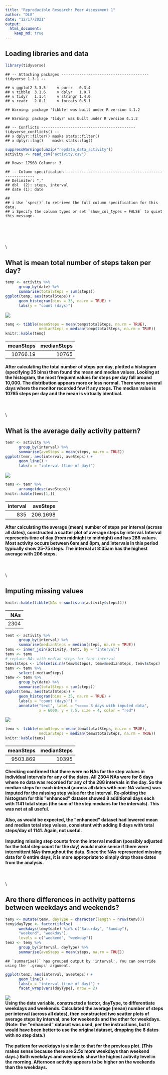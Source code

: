 ```yaml
---
title: "Reproducible Research: Peer Assessment 1"
author: "DLG"
date: "12/17/2021"
output: 
  html_document:
    keep_md: true
---
```



## Loading libraries and data


```r
library(tidyverse)
```

```
## -- Attaching packages --------------------------------------- tidyverse 1.3.1 --
```

```
## v ggplot2 3.3.5     v purrr   0.3.4
## v tibble  3.1.6     v dplyr   1.0.7
## v tidyr   1.1.4     v stringr 1.4.0
## v readr   2.0.1     v forcats 0.5.1
```

```
## Warning: package 'tibble' was built under R version 4.1.2
```

```
## Warning: package 'tidyr' was built under R version 4.1.2
```

```
## -- Conflicts ------------------------------------------ tidyverse_conflicts() --
## x dplyr::filter() masks stats::filter()
## x dplyr::lag()    masks stats::lag()
```

```r
suppressWarnings(unzip("repdata_data_activity"))
activity <- read_csv("activity.csv")
```

```
## Rows: 17568 Columns: 3
```

```
## -- Column specification --------------------------------------------------------
## Delimiter: ","
## dbl  (2): steps, interval
## date (1): date
```

```
## 
## i Use `spec()` to retrieve the full column specification for this data.
## i Specify the column types or set `show_col_types = FALSE` to quiet this message.
```
\
\
\
\
\

## What is mean total number of steps taken per day?


```r
temp <- activity %>%
      group_by(date) %>%
      summarise(totalSteps = sum(steps))
ggplot(temp, aes(totalSteps)) +
      geom_histogram(bins = 35, na.rm = TRUE) +
      labs(y = "count (days)")
```

![](PA1_template_files/figure-html/unnamed-chunk-2-1.png)<!-- -->

```r
temq <- tibble(meanSteps = mean(temp$totalSteps, na.rm = TRUE),
               medianSteps = median(temp$totalSteps, na.rm = TRUE))
knitr::kable(temq)
```



| meanSteps| medianSteps|
|---------:|-----------:|
|  10766.19|       10765|
**After calculating the total number of steps per day, plotted a histogram (specifying 35 bins) then found the mean and median values. Looking at the histogram, the most frequent values for steps per day fall around 10,000. The distribution appears more or less normal. There were several days where the monitor recorded few if any steps. The median value is 10765 steps per day and the mean is virtually identical.**
\
\
\
\
\

## What is the average daily activity pattern?


```r
temr <- activity %>%
      group_by(interval) %>%
      summarise(aveSteps = mean(steps, na.rm = TRUE))
ggplot(temr, aes(interval, aveSteps)) +
      geom_line() +
      labs(x = "interval (time of day)")
```

![](PA1_template_files/figure-html/unnamed-chunk-3-1.png)<!-- -->

```r
tems <- temr %>%
      arrange(desc(aveSteps))
knitr::kable(tems[1,])
```



| interval| aveSteps|
|--------:|--------:|
|      835| 206.1698|
**After calculating the average (mean) number of steps per interval (across all dates), constructed a scatter plot of average steps by interval. Interval represents time of day (from midnight to midnight) and has 288 values. Most activity occurs between 6am and 8pm, and intervals in this period typically show 25-75 steps. The interval at 8:35am has the highest average with 206 steps.**
\
\
\
\
\

## Imputing missing values


```r
knitr::kable(tibble(NAs = sum(is.na(activity$steps))))
```



|  NAs|
|----:|
| 2304|

```r
temt <- activity %>%
      group_by(interval) %>%
      summarise(medianSteps = median(steps, na.rm = TRUE))
temu <- inner_join(activity, temt, by = "interval")
temv <- temu
# replace NAs with median steps for that interval
temv$steps <- ifelse(is.na(temv$steps), temv$medianSteps, temv$steps)
temv <- temv %>%
      select(-medianSteps)
temw <- temv %>%
      group_by(date) %>%
      summarise(totalSteps = sum(steps))
ggplot(temw, aes(totalSteps)) +
      geom_histogram(bins = 35, na.rm = TRUE) +
      labs(y = "count (days)") +
      annotate("text", label = "<==== 8 days with imputed data",
               x = 6000, y = 7.5, size = 4, color = "red")
```

![](PA1_template_files/figure-html/unnamed-chunk-4-1.png)<!-- -->

```r
temx <- tibble(meanSteps = mean(temw$totalSteps, na.rm = TRUE),
               medianSteps = median(temw$totalSteps, na.rm = TRUE))
knitr::kable(temx)
```



| meanSteps| medianSteps|
|---------:|-----------:|
|  9503.869|       10395|
**Checking confirmed that there were no NAs for the step values in individual intervals for any of the dates. All 2304 NAs were for 8 days where no data was recorded for any of the 288 intervals in the day. So the median steps for each interval (across all dates with non-NA values) was imputed for the missing step value for the interval. Re-plotting the histogram for this "enhanced" dataset showed 8 additional days each with 1141 total steps (the sum of the step medians for the intervals). This was not at all useful.**
\
\
**Also, as would be expected, the "enhanced" dataset had lowered mean and median total step values, consistent with adding 8 days with total steps/day of 1141. Again, not useful.**
\
\
**Imputing missing step counts from the interval median (possibly adjusted for the total step count for the day) would make sense if there were intermittent NAs throughout the data. Since the NAs represented missing data for 8 entire days, it is more appropriate to simply drop those dates from the analysis.**
\
\
\
\
\

## Are there differences in activity patterns between weekdays and weekends?


```r
temy <- mutate(temv, dayType = character(length = nrow(temv)))
temy$dayType <- factor(ifelse(
      weekdays(temy$date) %in% c("Saturday", "Sunday"),
      "weekend", "weekday"),
      levels = c("weekend", "weekday"))
temz <- temy %>%
      group_by(interval, dayType) %>%
      summarise(aveSteps = mean(steps, na.rm = TRUE))
```

```
## `summarise()` has grouped output by 'interval'. You can override using the `.groups` argument.
```

```r
ggplot(temz, aes(interval, aveSteps)) +
      geom_line() +
      labs(x = "interval (time of day)") + 
      facet_wrap(vars(dayType), nrow = 2)
```

![](PA1_template_files/figure-html/unnamed-chunk-5-1.png)<!-- -->
\
**Using the date variable, constructed a factor, dayType, to differentiate  weekdays and weekends. Calculated the average (mean) number of steps per interval (across all dates), then constructed two scatter plots of average steps by interval, one for weekends and the other for weekdays. (Note: the "enhanced" dataset was used, per the instructions, but it would have been better to use the original dataset, dropping the 8 dates with no step data.)** 
\
\
**The pattern for weekdays is similar to that for the previous plot. (This makes sense because there are 2.5x more weekdays than weekend days.) Both weekdays and weekends show the highest activity level in the morning. Afternoon activity appears to be higher on the weekends than the weekdays.**

